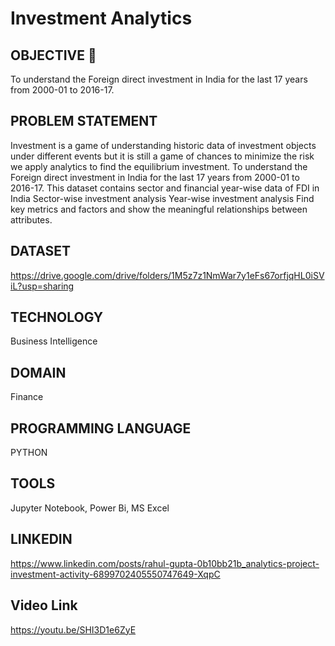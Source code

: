 # Investment Analytics
## OBJECTIVE 🎯
To understand the Foreign direct investment in India for the last 17 years from 2000-01
to 2016-17.
## PROBLEM STATEMENT
Investment is a game of understanding historic data of investment objects under
different events but it is still a game of chances to minimize the risk we apply analytics
to find the equilibrium investment.
To understand the Foreign direct investment in India for the last 17 years from 2000-01
to 2016-17. This dataset contains sector and financial year-wise data of FDI in India
Sector-wise investment analysis
Year-wise investment analysis
Find key metrics and factors and show the meaningful relationships between attributes.
## DATASET 
https://drive.google.com/drive/folders/1M5z7z1NmWar7y1eFs67orfjqHL0iSViL?usp=sharing
## TECHNOLOGY
Business Intelligence
## DOMAIN
Finance
## PROGRAMMING LANGUAGE
PYTHON
## TOOLS
Jupyter Notebook, Power Bi, MS Excel
## LINKEDIN 
https://www.linkedin.com/posts/rahul-gupta-0b10bb21b_analytics-project-investment-activity-6899702405550747649-XqpC
## Video Link
https://youtu.be/SHI3D1e6ZyE

